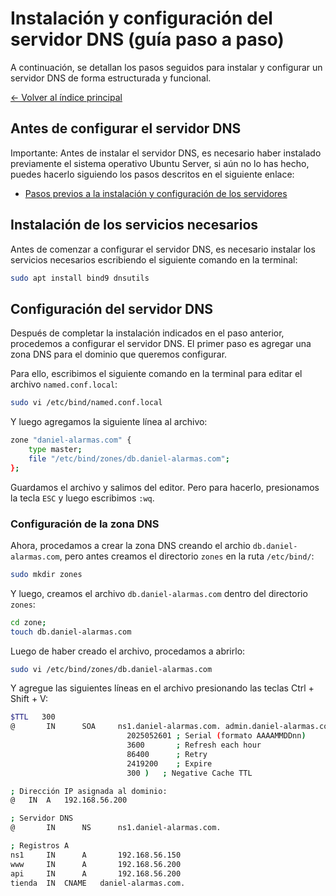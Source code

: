# Instalación y configuración del servidor DNS (guía paso a paso)

A continuación, se detallan los pasos seguidos para instalar y configurar un servidor DNS de forma estructurada y funcional.

[← Volver al índice principal](../Readme.md "Ir al contenido principal")

## Antes de configurar el servidor DNS

Importante: Antes de instalar el servidor DNS, es necesario haber instalado previamente el sistema operativo Ubuntu Server, si aún no lo has hecho, puedes hacerlo siguiendo los pasos descritos en el siguiente enlace:

* [Pasos previos a la instalación y configuración de los servidores](./preview.md "Primeros pasos antes de la instalación")

## Instalación de los servicios necesarios

Antes de comenzar a configurar el servidor DNS, es necesario instalar los servicios necesarios escribiendo el siguiente comando en la terminal:

```bash
sudo apt install bind9 dnsutils
```

## Configuración del servidor DNS

Después de completar la instalación indicados en el paso anterior, procedemos a configurar el servidor DNS. El primer paso es agregar una zona DNS para el dominio que queremos configurar.

Para ello, escribimos el siguiente comando en la terminal para editar el archivo `named.conf.local`:

```bash
sudo vi /etc/bind/named.conf.local
```

Y luego agregamos la siguiente línea al archivo:

```bash
zone "daniel-alarmas.com" {
    type master;
    file "/etc/bind/zones/db.daniel-alarmas.com";
};
```

Guardamos el archivo y salimos del editor. Pero para hacerlo, presionamos la tecla `ESC` y luego escribimos `:wq`.

### Configuración de la zona DNS

Ahora, procedamos a crear la zona DNS creando el archio `db.daniel-alarmas.com`, pero antes creamos el directorio `zones` en la ruta `/etc/bind/`:

```bash
sudo mkdir zones
```

Y luego, creamos el archivo `db.daniel-alarmas.com` dentro del directorio `zones`:

```bash
cd zone;
touch db.daniel-alarmas.com
```

Luego de haber creado el archivo, procedamos a abrirlo:

```bash
sudo vi /etc/bind/zones/db.daniel-alarmas.com
```

Y agregue las siguientes líneas en el archivo presionando las teclas <key>Ctrl</key> + <key>Shift</key> + <key>V</key>:

```bash
$TTL   300
@       IN      SOA     ns1.daniel-alarmas.com. admin.daniel-alarmas.com. (
                          2025052601 ; Serial (formato AAAAMMDDnn)
                          3600       ; Refresh each hour
                          86400      ; Retry
                          2419200    ; Expire
                          300 )   ; Negative Cache TTL

; Dirección IP asignada al dominio:
@	IN	A	192.168.56.200

; Servidor DNS
@       IN      NS      ns1.daniel-alarmas.com.

; Registros A
ns1     IN      A       192.168.56.150
www     IN      A       192.168.56.200
api     IN      A       192.168.56.200
tienda	IN	CNAME	daniel-alarmas.com.
```

